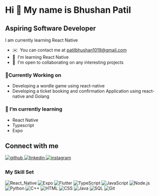 Hi 👋 My name is Bhushan Patil
=====================================================================================================================================

Aspiring Software Developer 
---------------------------------------------------

I am currently learning React Native

* ✉️  You can contact me at [patilbhushan1019@gmail.com](mailto:patilbhushan1019@gmail.com)
* 🧠  I'm learning React Native
* 🤝  I'm open to collaborating on any interesting projects

### 🔭Currently Working on

* Developing a wordle game using react-native
* Developing a ticket booking and confirmation Application using react-native and Golang

### 🌱 I’m currently learning

* React Native
* Typescript
* Expo

## Connect with me  

<a href="https://github.com/Bhushan1019" target="_blank">
<img src=https://img.shields.io/badge/github-%2324292e.svg?&style=for-the-badge&logo=github&logoColor=white alt=github style="margin-bottom: 5px;" />
</a>
<a href="https://linkedin.com/in/bhushanpatil2226" target="_blank">
<img src=https://img.shields.io/badge/linkedin-%231E77B5.svg?&style=for-the-badge&logo=linkedin&logoColor=white alt=linkedin style="margin-bottom: 5px;" />
</a>
<a href="https://instagram.com/mr_patil_1019" target="_blank">
<img src=https://img.shields.io/badge/instagram-%23000000.svg?&style=for-the-badge&logo=instagram&logoColor=white alt=instagram style="margin-bottom: 5px;" />
</a>  
  
<br/>  

### My Skill Set

![React_Native](https://img.shields.io/badge/-React_Native-000?&logo=React)
![Expo](https://img.shields.io/badge/-Expo-000?&logo=Expo)
![Flutter](https://img.shields.io/badge/-Flutter-000?&logo=Flutter)
![TypeScript](https://img.shields.io/badge/-TypeScript-000?&logo=TypeScript)
![JavaScript](https://img.shields.io/badge/-JavaScript-000?&logo=JavaScript)
![Node.js](https://img.shields.io/badge/-Node.js-000?&logo=node.js)
![Python](https://img.shields.io/badge/-Python-000?&logo=Python)
![C++](https://img.shields.io/badge/-C++-000?&logo=c%2b%2b&logoColor=00599C)
![HTML](https://img.shields.io/badge/-HTML-000?&logo=HTML5)
![CSS](https://img.shields.io/badge/-CSS-000?&logo=CSS3)
![Java](https://img.shields.io/badge/-Java-000?&logo=Java)
![SQL](https://img.shields.io/badge/-SQL-000?&logo=MySQL)
![Git](https://img.shields.io/badge/-Git-000?&logo=git)




